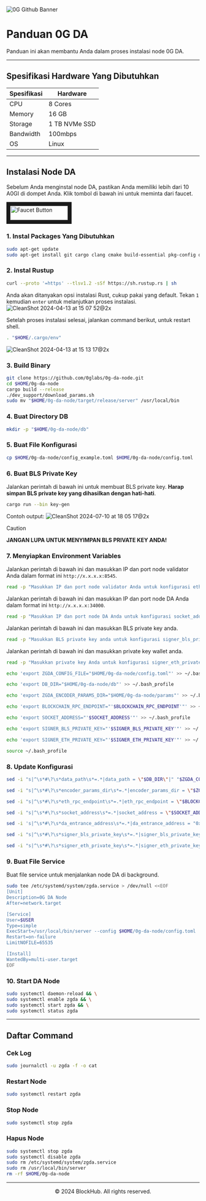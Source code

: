 ![0G Github Banner](https://github.com/BlockchainsHub/Testnet/assets/77204008/34a32724-b411-41e4-8696-e390dfa01cab)

# Panduan 0G DA
Panduan ini akan membantu Anda dalam proses instalasi node 0G DA.

-----------------------------------------------------------------

## Spesifikasi Hardware Yang Dibutuhkan
| Spesifikasi | Hardware |
|-|-
| CPU | 8 Cores |
| Memory | 16 GB |
| Storage | 1 TB NVMe SSD |
| Bandwidth | 100mbps |
| OS | Linux |

-----------------------------------------------------------------

## Instalasi Node DA
Sebelum Anda menginstal node DA, pastikan Anda memiliki lebih dari 10 A0GI di dompet Anda. Klik tombol di bawah ini untuk meminta dari faucet.

<a href="https://faucet.0g.ai/" target="_blank">
  <img src="https://github.com/BlockchainsHub/Testnet/assets/77204008/12866a81-cac7-451a-96b5-4b202e8f1194" alt="Faucet Button" width="150" height="36.94" border="10" />
</a>

### 1. Instal Packages Yang Dibutuhkan
```bash
sudo apt-get update
sudo apt-get install git cargo clang cmake build-essential pkg-config openssl libssl-dev protobuf-compiler
```

### 2. Instal Rustup
```bash
curl --proto '=https' --tlsv1.2 -sSf https://sh.rustup.rs | sh
```

Anda akan ditanyakan opsi instalasi Rust, cukup pakai yang default. Tekan `1` kemudian `enter` untuk melanjutkan proses instalasi.
![CleanShot 2024-04-13 at 15 07 52@2x](https://github.com/BlockchainsHub/Testnet/assets/77204008/bcb81284-8235-4cf2-a4f1-50821044cc21)

Setelah proses instalasi selesai, jalankan command berikut, untuk restart shell.
```bash
. "$HOME/.cargo/env"
```
![CleanShot 2024-04-13 at 15 13 17@2x](https://github.com/BlockchainsHub/Testnet/assets/77204008/f8f94656-0f1f-4d27-b347-3842b2b77a6f)

### 3. Build Binary
```bash
git clone https://github.com/0glabs/0g-da-node.git
cd $HOME/0g-da-node
cargo build --release
./dev_support/download_params.sh
sudo mv "$HOME/0g-da-node/target/release/server" /usr/local/bin
```

### 4. Buat Directory DB
```bash
mkdir -p "$HOME/0g-da-node/db"
```

### 5. Buat File Konfigurasi
```bash
cp $HOME/0g-da-node/config_example.toml $HOME/0g-da-node/config.toml
```

### 6. Buat BLS Private Key
Jalankan perintah di bawah ini untuk membuat BLS private key. **Harap simpan BLS private key yang dihasilkan dengan hati-hati**.
```bash
cargo run --bin key-gen
```
Contoh output:
![CleanShot 2024-07-10 at 18 05 17@2x](https://github.com/BlockchainsHub/Testnet/assets/77204008/aaa9ab86-3bb0-4445-9d4a-b75deb2d686d)
> [!CAUTION]
> **JANGAN LUPA UNTUK MENYIMPAN BLS PRIVATE KEY ANDA!**

### 7. Menyiapkan Environment Variables
Jalankan perintah di bawah ini dan masukkan IP dan port node validator Anda dalam format ini `http://x.x.x.x:8545`. 
```bash
read -p "Masukkan IP dan port node validator Anda untuk konfigurasi eth_rpc_endpoint: " BLOCKCHAIN_RPC_ENDPOINT
```

Jalankan perintah di bawah ini dan masukkan IP dan port node DA Anda dalam format ini `http://x.x.x.x:34000`. 
```bash
read -p "Masukkan IP dan port node DA Anda untuk konfigurasi socket_address: " SOCKET_ADDRESS
```

Jalankan perintah di bawah ini dan masukkan BLS private key anda. 
```bash
read -p "Masukkan BLS private key anda untuk konfigurasi signer_bls_private_key: " SIGNER_BLS_PRIVATE_KEY
```

Jalankan perintah di bawah ini dan masukkan private key wallet anda. 
```bash
read -p "Masukkan private key Anda untuk konfigurasi signer_eth_private_key: " SIGNER_ETH_PRIVATE_KEY
```

```bash
echo 'export ZGDA_CONFIG_FILE="$HOME/0g-da-node/config.toml"' >> ~/.bash_profile

echo 'export DB_DIR="$HOME/0g-da-node/db"' >> ~/.bash_profile

echo 'export ZGDA_ENCODER_PARAMS_DIR="$HOME/0g-da-node/params"' >> ~/.bash_profile

echo 'export BLOCKCHAIN_RPC_ENDPOINT="'$BLOCKCHAIN_RPC_ENDPOINT'"' >> ~/.bash_profile

echo 'export SOCKET_ADDRESS="'$SOCKET_ADDRESS'"' >> ~/.bash_profile

echo 'export SIGNER_BLS_PRIVATE_KEY="'$SIGNER_BLS_PRIVATE_KEY'"' >> ~/.bash_profile

echo 'export SIGNER_ETH_PRIVATE_KEY="'$SIGNER_ETH_PRIVATE_KEY'"' >> ~/.bash_profile

source ~/.bash_profile
```

### 8. Update Konfigurasi
```bash
sed -i "s|^\s*#\?\s*data_path\s*=.*|data_path = \"$DB_DIR\"|" "$ZGDA_CONFIG_FILE"

sed -i "s|^\s*#\?\s*encoder_params_dir\s*=.*|encoder_params_dir = \"$ZGDA_ENCODER_PARAMS_DIR\"|" "$ZGDA_CONFIG_FILE"

sed -i "s|^\s*#\?\s*eth_rpc_endpoint\s*=.*|eth_rpc_endpoint = \"$BLOCKCHAIN_RPC_ENDPOINT\"|" "$ZGDA_CONFIG_FILE"

sed -i "s|^\s*#\?\s*socket_address\s*=.*|socket_address = \"$SOCKET_ADDRESS\"|" "$ZGDA_CONFIG_FILE"

sed -i 's|^\s*#\?\s*da_entrance_address\s*=.*|da_entrance_address = "0xDFC8B84e3C98e8b550c7FEF00BCB2d8742d80a69"|' "$ZGDA_CONFIG_FILE"

sed -i "s|^\s*#\?\s*signer_bls_private_key\s*=.*|signer_bls_private_key = \"$SIGNER_BLS_PRIVATE_KEY\"|" "$ZGDA_CONFIG_FILE"

sed -i "s|^\s*#\?\s*signer_eth_private_key\s*=.*|signer_eth_private_key = \"$SIGNER_ETH_PRIVATE_KEY\"|" "$ZGDA_CONFIG_FILE"
```

### 9. Buat File Service
Buat file service untuk menjalankan node DA di background.
```bash
sudo tee /etc/systemd/system/zgda.service > /dev/null <<EOF
[Unit]
Description=0G DA Node
After=network.target

[Service]
User=$USER
Type=simple
ExecStart=/usr/local/bin/server --config $HOME/0g-da-node/config.toml
Restart=on-failure
LimitNOFILE=65535

[Install]
WantedBy=multi-user.target
EOF
```

### 10. Start DA Node
```bash
sudo systemctl daemon-reload && \
sudo systemctl enable zgda && \
sudo systemctl start zgda && \
sudo systemctl status zgda
```

-----------------------------------------------------------------

## Daftar Command
### Cek Log
```bash
sudo journalctl -u zgda -f -o cat
```

### Restart Node
```bash
sudo systemctl restart zgda
```

### Stop Node
```bash
sudo systemctl stop zgda
```

### Hapus Node
```bash
sudo systemctl stop zgda
sudo systemctl disable zgda
sudo rm /etc/systemd/system/zgda.service
sudo rm /usr/local/bin/server
rm -rf $HOME/0g-da-node
```

-----------------------------------------------------------------

<p align="center">
  &copy; 2024 BlockHub. All rights reserved.
</p>
